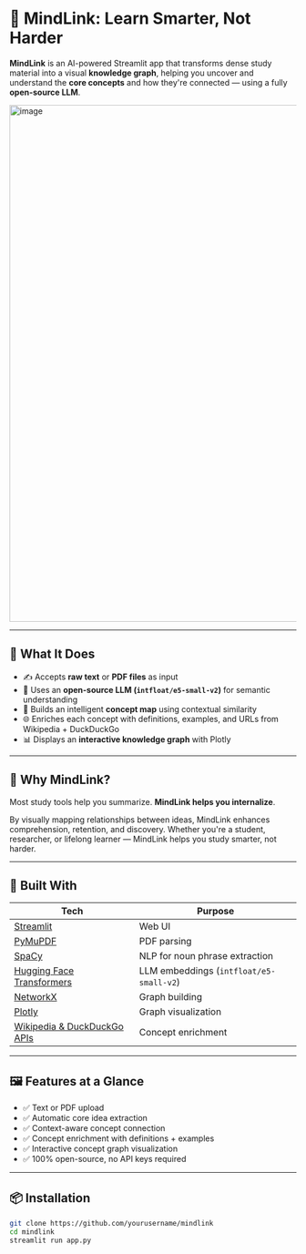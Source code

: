 # 🧠 MindLink: Learn Smarter, Not Harder

**MindLink** is an AI-powered Streamlit app that transforms dense study material into a visual **knowledge graph**, helping you uncover and understand the **core concepts** and how they're connected — using a fully **open-source LLM**.

<img width="1801" height="908" alt="image" src="https://github.com/user-attachments/assets/c92ee70a-aef0-465a-acf3-d5ef2d6a13b1" />

---

## 🚀 What It Does

- ✍️ Accepts **raw text** or **PDF files** as input
- 🧠 Uses an **open-source LLM (`intfloat/e5-small-v2`)** for semantic understanding
- 🔗 Builds an intelligent **concept map** using contextual similarity
- 🌐 Enriches each concept with definitions, examples, and URLs from Wikipedia + DuckDuckGo
- 📊 Displays an **interactive knowledge graph** with Plotly

---

## 🌟 Why MindLink?

Most study tools help you summarize. **MindLink helps you internalize**.

By visually mapping relationships between ideas, MindLink enhances comprehension, retention, and discovery. Whether you're a student, researcher, or lifelong learner — MindLink helps you study smarter, not harder.

---

## 🧱 Built With

| Tech | Purpose |
|------|---------|
| [Streamlit](https://streamlit.io/) | Web UI |
| [PyMuPDF](https://pymupdf.readthedocs.io/en/latest/) | PDF parsing |
| [SpaCy](https://spacy.io/) | NLP for noun phrase extraction |
| [Hugging Face Transformers](https://huggingface.co/) | LLM embeddings (`intfloat/e5-small-v2`) |
| [NetworkX](https://networkx.org/) | Graph building |
| [Plotly](https://plotly.com/python/) | Graph visualization |
| [Wikipedia & DuckDuckGo APIs](https://www.mediawiki.org/wiki/API:Main_page) | Concept enrichment |

---

## 🖼 Features at a Glance

- ✅ Text or PDF upload
- ✅ Automatic core idea extraction
- ✅ Context-aware concept connection
- ✅ Concept enrichment with definitions + examples
- ✅ Interactive concept graph visualization
- ✅ 100% open-source, no API keys required

---

## 📦 Installation

```bash
git clone https://github.com/yourusername/mindlink
cd mindlink
streamlit run app.py


